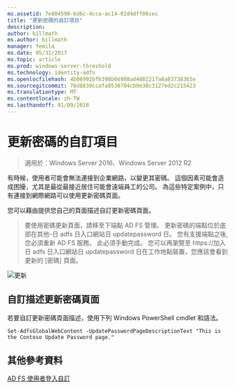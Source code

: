 ```yaml
---
ms.assetid: 7e804590-6d6c-4cca-ac14-02d4dff06cec
title: "更新密碼的自訂項目"
description: 
author: billmath
ms.author: billmath
manager: femila
ms.date: 05/31/2017
ms.topic: article
ms.prod: windows-server-threshold
ms.technology: identity-adfs
ms.openlocfilehash: 4b06992bfb398b66988ad4882217a8a83738365e
ms.sourcegitcommit: 78d8839ccafa9530784cb9e38c3127ed2c215423
ms.translationtype: MT
ms.contentlocale: zh-TW
ms.lasthandoff: 01/09/2018
---
```

# <a name="update-password-customization"></a>更新密碼的自訂項目 

>適用於：Windows Server 2016、Windows Server 2012 R2

有時候，使用者可能會無法連接到企業網路，以變更其密碼。 這個因素可能會造成困擾，尤其是最從最接近居住可能會遠端員工的公司。 為這些特定案例中，只有連接到網際網路可以使用更新密碼頁面。  
  
您可以藉由提供您自己的頁面描述自訂更新密碼頁面。  
  
> 要使用密碼更新頁面，請移至下端點 AD FS 管理。 更新密碼的端點位於底部在其他-日 adfs 日入口網站日 updatepassword 日。 您有支援端點之後, 您必須重新 AD FS 服務。 此必須手動完成。 您可以再瀏覽至 https://<fqdn>加入日 adfs 日入口網站日 updatepassword 日在工作地點裝置，您應該會看到更新的 [密碼] 頁面。  
  
![更新](media/AD-FS-user-sign-in-customization/ADFS_Blue_Custom5.png)  
  
## <a name="customize-the-update-password-page-description"></a>自訂描述更新密碼頁面  
若要自訂更新密碼頁面描述，使用下列 Windows PowerShell cmdlet 和語法。  
  

    Set-AdfsGlobalWebContent -UpdatePasswordPageDescriptionText "This is the Contoso Update Password page."  

## <a name="additional-references"></a>其他參考資料 
[AD FS 使用者登入自訂](AD-FS-user-sign-in-customization.md)  
